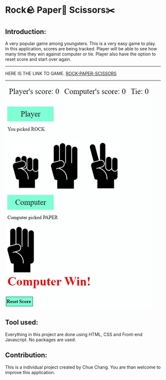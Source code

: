 # Rock🪨 Paper📃 Scissors✂️
## Introduction:  
A very popular game among youngsters. This is a very easy game to play. In this application, scores are being tracked. Player will be able to see how many time they win against computer or tie. Player also have the option to reset score and start over again.  
*******
HERE IS THE LINK TO GAME. [ROCK-PAPER-SCISSORS](https://luckylobster25.github.io/Rock-Paper-Scissor/)  
*******
![](asset/overview.jpg)
## Tool used: 
Everything in this project are done using HTML, CSS and Front-end Javascript. No packages are used. 
## Contribution:  
This is a individual project created by Chue Chang. You are than welcome to improve this application.  
